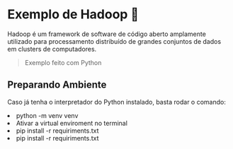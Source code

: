 # Exemplo de Hadoop 🐍
<p>Hadoop é um framework de software de código aberto amplamente utilizado para processamento distribuído de grandes conjuntos de dados em clusters de computadores.</p>

> Exemplo feito com Python

## Preparando Ambiente
Caso já tenha o interpretador do Python instalado, basta rodar o comando:
<li>python -m venv venv</li>
<li>Ativar a virtual enviroment no terminal </li>
<li>pip install -r requiriments.txt</li>
<li>pip install -r requiriments.txt</li>
